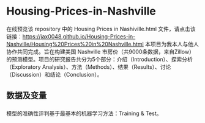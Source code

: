 # Housing-Prices-in-Nashville




在线预览该 repository 中的 Housing Prices in Nashiville.html 文件，请点击该链接：https://jax0048.github.io/Housing-Prices-in-Nashville/Housing%20Prices%20in%20Nashville.html
本项目为我本人与他人协作共同完成。旨在构建美国 Nashville 市房价（共9000条数据，来自Zillow）的预测模型。项目的研究报告共分为5个部分：介绍（Introduction）、探索分析（Exploratory Analysis）、方法（Methods）、结果（Results）、讨论（Discussion）和结论（Conclusion）。

## 数据及变量
### 

模型的准确性评判基于最基本的机器学习方法：Training & Test。
